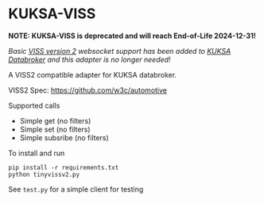 # KUKSA-VISS

**NOTE: KUKSA-VISS is deprecated and will reach End-of-Life 2024-12-31!**

*Basic [VISS version 2](https://www.w3.org/TR/viss2-transport/) websocket support has been added to*
*[KUKSA Databroker](https://github.com/eclipse/kuksa.val/blob/master/doc/protocol/support.md)*
*and this adapter is no longer needed!*

A VISS2 compatible adapter for KUKSA databroker.

VISS2 Spec: https://github.com/w3c/automotive

Supported calls
 - Simple get (no filters)
 - Simple set (no filters)
 - Simple subsribe (no filters)

To install and run

```
pip install -r requirements.txt
python tinyvissv2.py
```

See `test.py` for a simple client for testing
